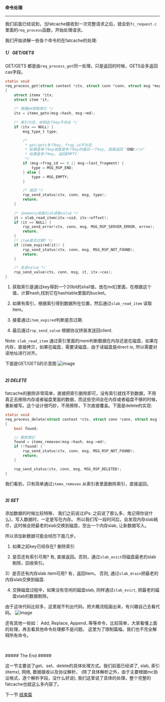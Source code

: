 #### 命令处理 ####

-----------------------------

我们前面已经说到，当fatcache接收到一次完整请求之后，就会到`fc_request.c`里面的`req_process`函数，开始处理请求。

我们开始讲解一些各个命令的在fatcache的处理:

##### 1） GET/GETS #####

GET/GETS 都是由`req_process_get`同一处理，只是返回的时候，GETS会多返回cas字段。
```c
static void
req_process_get(struct context *ctx, struct conn *conn, struct msg *msg)
{
    struct itemx *itx;
    struct item *it;
    
    /* 根据md获取索引 */
    itx = itemx_getx(msg->hash, msg->md);
    
    /* 索引为空，说明这个key不存在 */
    if (itx == NULL) {
        msg_type_t type;

        /*  
         * get/gets多个key, frag_id不为空。
         * 如果是单个key或者是多个key的最后一个key, 直接返回 "END\r\n"
         * 如果是多个key, 返回EMPTY.
         */
        if (msg->frag_id == 0 || msg->last_fragment) {
            type = MSG_RSP_END;
        } else {
            type = MSG_EMPTY;
        }   

        /* 返回 */
        rsp_send_status(ctx, conn, msg, type);
        return;
    } 
    
    /* 从memory或者disk读取value */
    it = slab_read_item(itx->sid, itx->offset);
    if (it == NULL) {
        rsp_send_error(ctx, conn, msg, MSG_RSP_SERVER_ERROR, errno);
        return;
    }
    /* item是否过期? */
    if (item_expired(it)) {
        rsp_send_status(ctx, conn, msg, MSG_RSP_NOT_FOUND);
        return;
    }

    /* 发送value */
    rsp_send_value(ctx, conn, msg, it, itx->cas);
}
```
1. 获取索引是通过key得到一个20bit的sha1值，放在md[]里面，在根据这个值，计算hash,找到它在hashtable里面的bucket。

2. 如果有索引，根据索引得到数据所在位置，然后通过`slab_read_item` 读取item。

3. 接着通过`item_expired`判断是否过期.

4. 最后通过`rsp_send_value` 根据协议拼装发送回client.

Note: `slab_read_item` 通过索引里面的mem判断数据在内存还是在磁盘，如果在内存，直接拷贝，如果在磁盘，需要读磁盘，由于读磁盘是direct io, 所以需要对读地址进行对齐。

下面是GET/GETS的示意图
![image](https://github.com/git-hulk/fatcache-note/blob/master/snapshot/get_fatcache.png)
<br />
<br />

##### 2) DELETE #####

fatcache的删除非常简单，直接把索引删除即可，没有索引就找不到数据，不用真正去擦除内存或者磁盘里面的数据，而这些空间会在内存或者磁盘不够的时候，重新被写。这个设计很巧妙，不用擦除，下次直接覆盖。下面是delete的实现:
```c
static void
req_process_delete(struct context *ctx, struct conn *conn, struct msg *msg)
{   
    bool found;

    // 删除索引
    found = itemx_removex(msg->hash, msg->md);
    if (!found) {
        rsp_send_status(ctx, conn, msg, MSG_RSP_NOT_FOUND);
        return;
    }

    rsp_send_status(ctx, conn, msg, MSG_RSP_DELETED);
}  
```

我们看到，只有简单通过`itemx_removex` 从索引表里面删除索引，直接返回。
<br />
<br />

##### 3) SET #####

添加数据的时候比较特殊， 我们之前说过(Ps: 之前说了那么多，鬼记得你说什么)，写入数据时，一定是写在内存。 
所以我们写一段时间后，会发现内存slab耗尽，这时候会把最老的slab交换到磁盘，空出一个内存slab, 让新数据写入。

所以添加新数据可能会经历下面几步。

1) 如果之前key已经存在? 删除索引

2) 是否还有索引可用? 有, 直接返回。否则，通过`slab_evict`将磁盘最老的slab剔除，回收索引。 

3）是否还有内存slab item可用? 有，返回item。 否则, 通过`slab_drain`把最老的内存slab交换到磁盘.

4) 交换磁盘过程中，如果没有空闲的磁盘slab, 同样通过`slab_evict`, 把最老的磁盘slab的数据剔除。

由于这块代码比较多，这里就不列出代码，把大概流程画出来，有兴趣自己去看代码。
![image](https://github.com/git-hulk/fatcache-note/blob/master/snapshot/set_process.jpg)

还有其他一些如： Add, Replace, Append..等等命令，比较简单，大家看懂上面的处理，再去看其他命令处理都不是问题。
这里为了限制篇幅，我们也不完全解释所有命令。

<br />
<br />
##### The End #####

这一节主要说了get、set、delete的具体处理方式。我们前面已经讲了, slab, 索引(itemx), 网络, 数据接收以及协议解析， 
(除了具体解析之外，由于主要根据mc协议格式，逐个解析字段，没什么好说), 我们这里说了具体的处理，整个完整的fatcache也就这么多内容了。 

下一节 [结束篇](./end.md)
